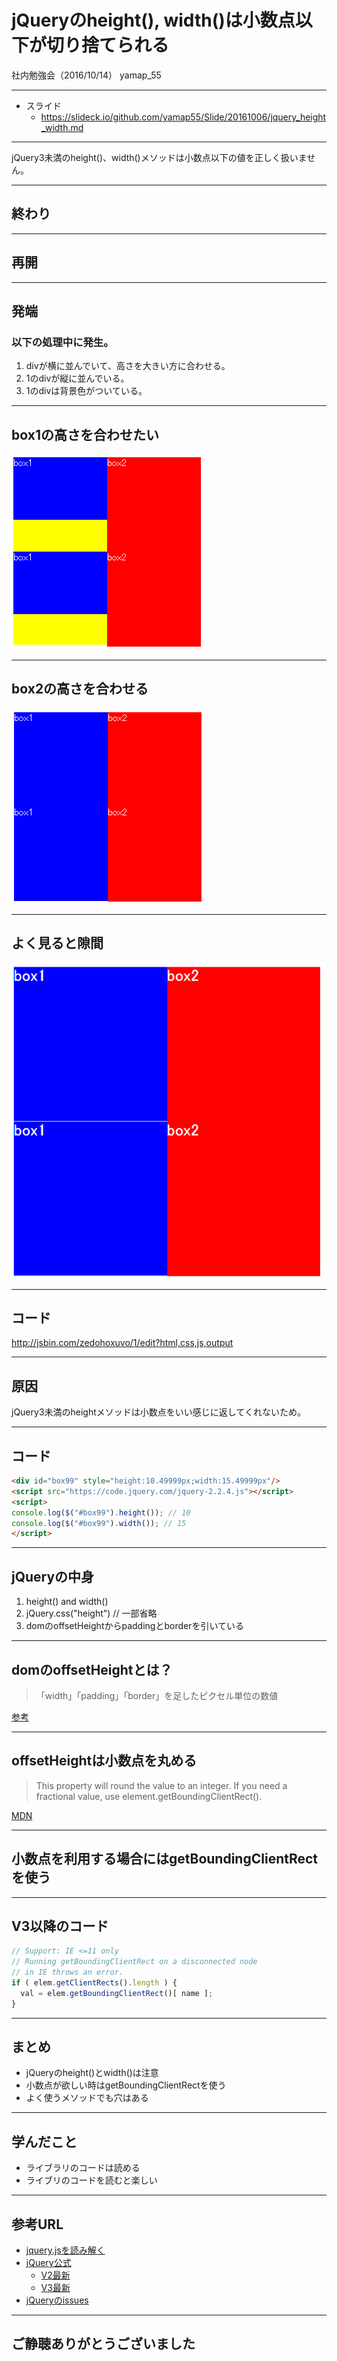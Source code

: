 # jQueryのheight(), width()は小数点以下が切り捨てられる
社内勉強会（2016/10/14）
yamap_55

---

- スライド
  - https://slideck.io/github.com/yamap55/Slide/20161006/jquery_height_width.md

---

jQuery3未満のheight()、width()メソッドは小数点以下の値を正しく扱いません。

---

## 終わり

---

## 再開

---

## 発端
### 以下の処理中に発生。
1. divが横に並んでいて、高さを大きい方に合わせる。
2. 1のdivが縦に並んでいる。
3. 1のdivは背景色がついている。

---

## box1の高さを合わせたい
![divの高さを合わせる](./pic1.png)

---

## box2の高さを合わせる
![divの高さを合わせる](./pic2.png)

---

## よく見ると隙間
![隙間](./pic3.png)

---

## コード
http://jsbin.com/zedohoxuvo/1/edit?html,css,js,output

---

## 原因
jQuery3未満のheightメソッドは小数点をいい感じに返してくれないため。

---

## コード

```html
<div id="box99" style="height:10.49999px;width:15.49999px"/>
<script src="https://code.jquery.com/jquery-2.2.4.js"></script>
<script>
console.log($("#box99").height()); // 10
console.log($("#box99").width()); // 15
</script>
```

---

## jQueryの中身

1. height() and width()
2. jQuery.css("height") // 一部省略
3. domのoffsetHeightからpaddingとborderを引いている

---

## domのoffsetHeightとは？

>「width」「padding」「border」を足したピクセル単位の数値

[参考](http://stackoverflow.com/questions/21064101/understanding-offsetwidth-clientwidth-scrollwidth-and-height-respectively)

---

## offsetHeightは小数点を丸める

>This property will round the value to an integer. If you need a fractional value, use element.getBoundingClientRect().

[MDN](https://developer.mozilla.org/ja/docs/Web/API/HTMLElement/offsetHeight)


---

## 小数点を利用する場合にはgetBoundingClientRectを使う

---

## V3以降のコード

```javascript
// Support: IE <=11 only
// Running getBoundingClientRect on a disconnected node
// in IE throws an error.
if ( elem.getClientRects().length ) {
  val = elem.getBoundingClientRect()[ name ];
}
```

---

## まとめ
- jQueryのheight()とwidth()は注意
- 小数点が欲しい時はgetBoundingClientRectを使う
- よく使うメソッドでも穴はある

---

## 学んだこと
- ライブラリのコードは読める
- ライブリのコードを読むと楽しい

---

## 参考URL
- [jquery.jsを読み解く](http://gihyo.jp/dev/feature/01/jquery)
- [jQuery公式](https://code.jquery.com)
  - [V2最新](https://code.jquery.com/jquery-2.2.4.js)
  - [V3最新](https://code.jquery.com/jquery-3.1.1.js)
- [jQueryのissues](https://github.com/jquery/jquery/issues/1724)

---

## ご静聴ありがとうございました
